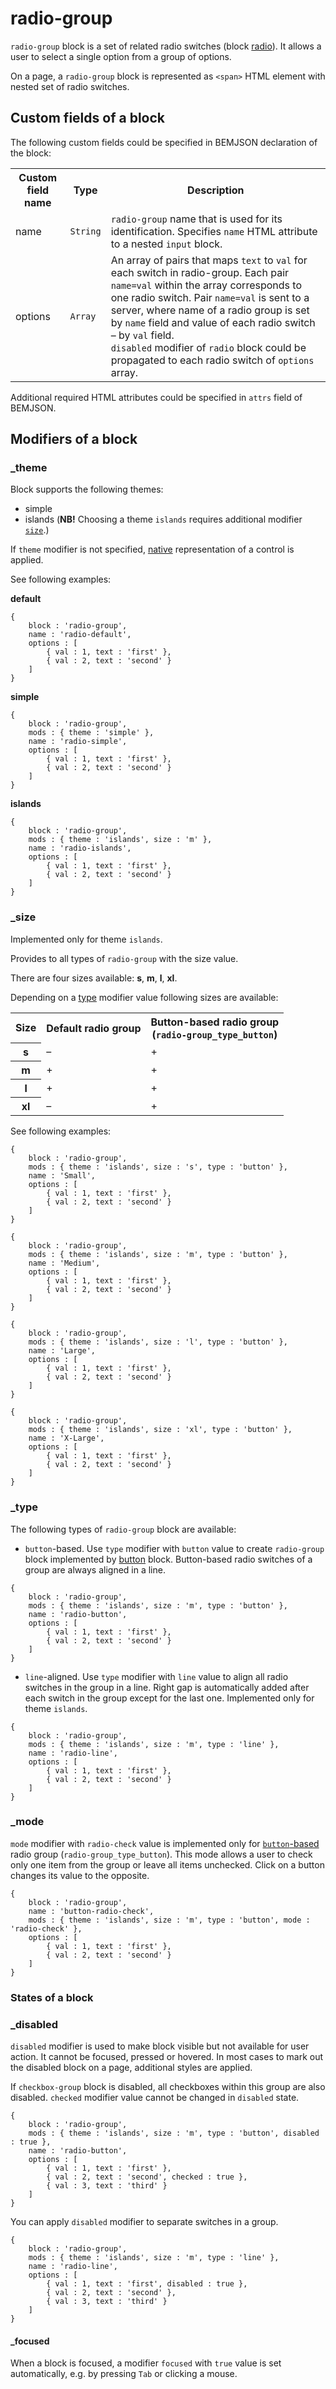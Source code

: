 # radio-group

`radio-group` block is a set of related radio switches (block [radio](../radio/radio.en.md)). It allows a user to select a single option from a group of options.

On a page, a `radio-group` block is represented as `<span>` HTML element with nested set of radio switches.

## Custom fields of a block

The following custom fields could be specified in BEMJSON declaration of the block:

<table>
    <tr>
        <th>Custom field name</th>
        <th>Type</th>
        <th>Description</th>
    </tr>
    <tr>
        <td>name</td>
        <td><code>String</code></td>
        <td><code>radio-group</code> name that is used for its identification. Specifies <code>name</code> HTML attribute to a nested <code>input</code> block.</td>
    </tr>
    <tr>
        <td>options</td>
        <td><code>Array</code></td>
        <td>An array of pairs that maps <code>text</code> to <code>val</code> for each switch in radio-group. Each pair <code>name=val</code> within the array corresponds to one radio switch. Pair <code>name=val</code> is sent to a server, where name of a radio group is set by <code>name</code> field and value of each radio switch – by <code>val</code> field.
            <br><code>disabled</code> modifier of <code>radio</code> block could be propagated to each radio switch of <code>options</code> array.</td>
    </tr>
</table>

Additional required HTML attributes could be specified in `attrs` field of BEMJSON.

## Modifiers of a block

### _theme

Block supports the following themes:

 * simple
 * islands (**NB!** Choosing a theme `islands` requires additional modifier [`size`](#size).)

If `theme` modifier is not specified, [native](#native) representation of a control is applied.

See following examples:

<a name="native"></a>
**default**

```bemjson
{
    block : 'radio-group',
    name : 'radio-default',
    options : [
        { val : 1, text : 'first' },
        { val : 2, text : 'second' }
    ]
}
```

**simple**

```bemjson
{
    block : 'radio-group',
    mods : { theme : 'simple' },
    name : 'radio-simple',
    options : [
        { val : 1, text : 'first' },
        { val : 2, text : 'second' }
    ]
}
```

**islands**

```bemjson
{
    block : 'radio-group',
    mods : { theme : 'islands', size : 'm' },
    name : 'radio-islands',
    options : [
        { val : 1, text : 'first' },
        { val : 2, text : 'second' }
    ]
}
```

<a name="size"></a>
### _size

Implemented only for theme `islands`.

Provides to all types of `radio-group` with the size value.

There are four sizes available: **s**, **m**, **l**, **xl**.

Depending on a [type](#types) modifier value following sizes are available:

<table>
    <tr>
        <th>Size</th>
        <th>Default radio group</th>
        <th>Button-based radio group
            <br>(<code>radio-group_type_button</code>)</th>
    </tr>
    <tr>
        <th>s</th>
        <td>–</td>
        <td>+</td>
    </tr>
    <tr>
        <th>m</th>
        <td>+</td>
        <td>+</td>
    </tr>
    <tr>
        <th>l</th>
        <td>+</td>
        <td>+</td>
    </tr>
    <tr>
        <th>xl</th>
        <td>–</td>
        <td>+</td>
</table>

See following examples:


```bemjson
{
    block : 'radio-group',
    mods : { theme : 'islands', size : 's', type : 'button' },
    name : 'Small',
    options : [
        { val : 1, text : 'first' },
        { val : 2, text : 'second' }
    ]
}
```

```bemjson
{
    block : 'radio-group',
    mods : { theme : 'islands', size : 'm', type : 'button' },
    name : 'Medium',
    options : [
        { val : 1, text : 'first' },
        { val : 2, text : 'second' }
    ]
}
```

```bemjson
{
    block : 'radio-group',
    mods : { theme : 'islands', size : 'l', type : 'button' },
    name : 'Large',
    options : [
        { val : 1, text : 'first' },
        { val : 2, text : 'second' }
    ]
}
```

```bemjson
{
    block : 'radio-group',
    mods : { theme : 'islands', size : 'xl', type : 'button' },
    name : 'X-Large',
    options : [
        { val : 1, text : 'first' },
        { val : 2, text : 'second' }
    ]
}
```

<a name="types"></a>
### _type

The following types of `radio-group` block are available:

* `button`-based. Use `type` modifier with `button` value to create `radio-group` block implemented by [button](..button/button.en.md) block. Button-based radio switches of a group are always aligned in a line.

```bemjson
{
    block : 'radio-group',
    mods : { theme : 'islands', size : 'm', type : 'button' },
    name : 'radio-button',
    options : [
        { val : 1, text : 'first' },
        { val : 2, text : 'second' }
    ]
}
```

* `line`-aligned. Use `type` modifier with `line` value to align all radio switches in the group in a line. Right gap is automatically added after each switch in the group except for the last one. Implemented only for theme `islands`.

```bemjson
{
    block : 'radio-group',
    mods : { theme : 'islands', size : 'm', type : 'line' },
    name : 'radio-line',
    options : [
        { val : 1, text : 'first' },
        { val : 2, text : 'second' }
    ]
}
```

### _mode

`mode` modifier with `radio-check` value is implemented only for [`button`-based](#types) radio group (`radio-group_type_button`). This mode allows a user to check only one item from the group or leave all items unchecked. Click on a button changes its value to the opposite.

```bemjson
{
    block : 'radio-group',
    name : 'button-radio-check',
    mods : { theme : 'islands', size : 'm', type : 'button', mode : 'radio-check' },
    options : [
        { val : 1, text : 'first' },
        { val : 2, text : 'second' }
    ]
}
```

### States of a block

### _disabled

`disabled` modifier is used to make block visible but not available for user action. It cannot be focused, pressed or hovered. In most cases to mark out the disabled block on a page, additional styles are applied.

If `checkbox-group` block is disabled, all checkboxes within this group are also disabled. `checked` modifier value cannot be changed in `disabled` state.

```bemjson
{
    block : 'radio-group',
    mods : { theme : 'islands', size : 'm', type : 'button', disabled : true },
    name : 'radio-button',
    options : [
        { val : 1, text : 'first' },
        { val : 2, text : 'second', checked : true },
        { val : 3, text : 'third' }
    ]
}
```
You can apply `disabled` modifier to separate switches in a group.

```bemjson
{
    block : 'radio-group',
    mods : { theme : 'islands', size : 'm', type : 'line' },
    name : 'radio-line',
    options : [
        { val : 1, text : 'first', disabled : true },
        { val : 2, text : 'second' },
        { val : 3, text : 'third' }
    ]
}
```

#### _focused

When a block is focused, a modifier `focused` with `true` value is set automatically, e.g. by pressing `Tab` or clicking a mouse.
